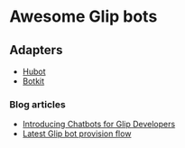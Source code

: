 # Awesome Glip bots


## Adapters

- [Hubot](https://github.com/tylerlong/hubot-glip)
- [Botkit](https://github.com/pkvenu/botkit-glip-starter-app)


### Blog articles

- [Introducing Chatbots for Glip Developers](https://medium.com/ringcentral-developers/introducing-chatbots-for-glip-developers-ea55f2c3c347)
- [Latest Glip bot provision flow](https://medium.com/@tylerlong/latest-glip-bot-provision-flow-a626a8dd0d98)
